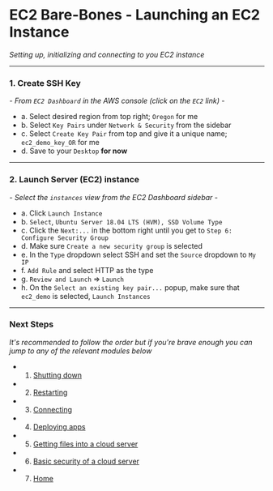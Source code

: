 # EC2 Bare-Bones - Launching an EC2 Instance
*Setting up, initializing and connecting to you EC2 instance*

---

### **1. Create SSH Key**
*- From `EC2 Dashboard` in the AWS console (click on the `EC2` link) -*
 - a. Select desired region from top right; `Oregon` for me
 - b. Select `Key Pairs` under `Network & Security` from the sidebar
 - c. Select `Create Key Pair` from top and give it a unique name; `ec2_demo_key_OR` for me
 - d. Save to your `Desktop` **for now**
  
---

### **2. Launch Server (EC2) instance**
*- Select the `instances` view from the EC2 Dashboard sidebar -*
 - a. Click `Launch Instance`
 - b. `Select`, `Ubuntu Server 18.04 LTS (HVM), SSD Volume Type`
 - c. Click the `Next:...` in the bottom right until you get to `Step 6: Configure Security Group`
 - d. Make sure `Create a new security group` is selected
 - e. In the `Type` dropdown select SSH and set the `Source` dropdown to `My IP`
 - f. `Add Rule` and select HTTP as the type
 - g. `Review and Launch` => `Launch`
 - h. On the `Select an existing key pair...` popup, make sure that `ec2_demo` is selected, `Launch Instances`

---

### **Next Steps**
*It's recommended to follow the order but if you're brave enough you can jump to any of the relevant modules below*

- 1. [Shutting down][ec2-shutdown]
- 2. [Restarting][ec2-restart]
- 3. [Connecting][ec2-connection]
- 4. [Deploying apps][ec2-deploy]
- 5. [Getting files into a cloud server][ec2-file-management]
- 6. [Basic security of a cloud server][ec2-security]
- 7. [Home][ec2-home]

[ec2-home]: https://github.com/Shinobi881/EC2-bare-bones
[ec2-shutdown]: ./EC2_SHUTDOWN.md
[ec2-restart]: ./EC2_RESTART.md
[ec2-connection]: ./EC2_CONNECTION.md
[ec2-deploy]: ./EC2_DEPLOY.md
[ec2-file-management]: ./EC2_FILE_MANAGEMENT.md
[ec2-security]: ./EC2_BASIC_SECURITY.md